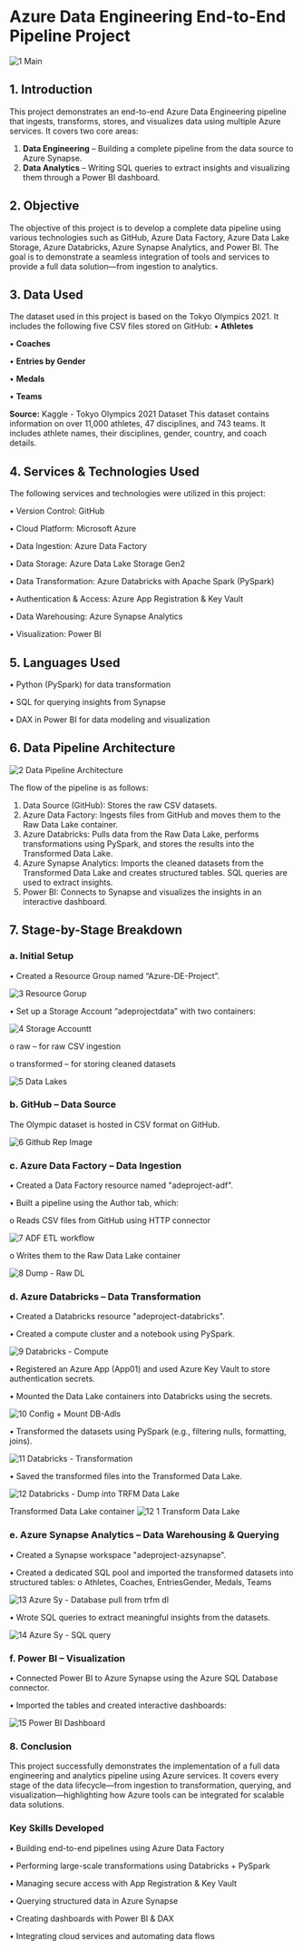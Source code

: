 # **Azure Data Engineering End-to-End Pipeline Project**
![1  Main](https://github.com/user-attachments/assets/c3ae66a9-1257-4d64-b5ae-2f217b6b7963)

## **1. Introduction**

This project demonstrates an end-to-end Azure Data Engineering pipeline that ingests, transforms, stores, and visualizes data using multiple Azure services. It covers two core areas:
1.	**Data Engineering** – Building a complete pipeline from the data source to Azure Synapse.
2.	**Data Analytics** – Writing SQL queries to extract insights and visualizing them through a Power BI dashboard.

## **2. Objective**

The objective of this project is to develop a complete data pipeline using various technologies such as GitHub, Azure Data Factory, Azure Data Lake Storage, Azure Databricks, Azure Synapse Analytics, and Power BI. The goal is to demonstrate a seamless integration of tools and services to provide a full data solution—from ingestion to analytics.

## 3. Data Used

The dataset used in this project is based on the Tokyo Olympics 2021. It includes the following five CSV files stored on GitHub:
•	**Athletes**

•	**Coaches**

•	**Entries by Gender**

•	**Medals**

•	**Teams**

**Source:** Kaggle - Tokyo Olympics 2021 Dataset
This dataset contains information on over 11,000 athletes, 47 disciplines, and 743 teams. It includes athlete names, their disciplines, gender, country, and coach details.

## **4. Services & Technologies Used**

The following services and technologies were utilized in this project:

•	Version Control: GitHub

•	Cloud Platform: Microsoft Azure

•	Data Ingestion: Azure Data Factory

•	Data Storage: Azure Data Lake Storage Gen2

•	Data Transformation: Azure Databricks with Apache Spark (PySpark)

•	Authentication & Access: Azure App Registration & Key Vault

•	Data Warehousing: Azure Synapse Analytics

•	Visualization: Power BI

## **5. Languages Used**

•	Python (PySpark) for data transformation

•	SQL for querying insights from Synapse

•	DAX in Power BI for data modeling and visualization

## **6. Data Pipeline Architecture**

![2  Data Pipeline Architecture](https://github.com/user-attachments/assets/dc9d8602-55a9-4aa1-b0f4-7ccf30f71fc3)


The flow of the pipeline is as follows:

1.	Data Source (GitHub): Stores the raw CSV datasets.
2.	Azure Data Factory: Ingests files from GitHub and moves them to the Raw Data Lake container.
3.	Azure Databricks: Pulls data from the Raw Data Lake, performs transformations using PySpark, and stores the results into the Transformed Data Lake.
4.	Azure Synapse Analytics: Imports the cleaned datasets from the Transformed Data Lake and creates structured tables. SQL queries are used to extract insights.
5.	Power BI: Connects to Synapse and visualizes the insights in an interactive dashboard.

## **7. Stage-by-Stage Breakdown**

### **a. Initial Setup**

•	Created a Resource Group named “Azure-DE-Project”.

![3  Resource Gorup](https://github.com/user-attachments/assets/8c949d70-8866-4cdb-aa5c-e397d6663144)

•	Set up a Storage Account “adeprojectdata” with two containers:

![4  Storage Accountt](https://github.com/user-attachments/assets/ef779936-53e8-40a5-8102-1f9345fe737c)

o	raw – for raw CSV ingestion

o	transformed – for storing cleaned datasets

![5  Data Lakes](https://github.com/user-attachments/assets/043d5c71-9bb4-424b-be17-3ecbb20c353c)

### **b. GitHub – Data Source**

The Olympic dataset is hosted in CSV format on GitHub.

![6  Github Rep Image](https://github.com/user-attachments/assets/eb888d09-453d-4e36-8a9c-644b7f6b4140)

### **c. Azure Data Factory – Data Ingestion**

•	Created a Data Factory resource named "adeproject-adf".

•	Built a pipeline using the Author tab, which:

o	Reads CSV files from GitHub using HTTP connector

![7  ADF ETL workflow](https://github.com/user-attachments/assets/bd0002ee-6973-444a-93cf-d250d47133cb)

o	Writes them to the Raw Data Lake container

![8  Dump - Raw DL](https://github.com/user-attachments/assets/6dda409c-66ce-4191-a8ec-84f731fa92aa)

### **d. Azure Databricks – Data Transformation**

•	Created a Databricks resource "adeproject-databricks".

•	Created a compute cluster and a notebook using PySpark.

![9  Databricks - Compute](https://github.com/user-attachments/assets/bdcebf8d-951d-4814-8e72-48fa66080eda)

•	Registered an Azure App (App01) and used Azure Key Vault to store authentication secrets.

•	Mounted the Data Lake containers into Databricks using the secrets.

![10  Config + Mount  DB-Adls](https://github.com/user-attachments/assets/ad02a558-ce52-4edd-96d2-d1b10194656b)

•	Transformed the datasets using PySpark (e.g., filtering nulls, formatting, joins).

![11  Databricks - Transformation](https://github.com/user-attachments/assets/71deb669-5abd-4378-b78a-2150ad89737e)

•	Saved the transformed files into the Transformed Data Lake.

![12  Databricks - Dump into TRFM Data Lake](https://github.com/user-attachments/assets/f5581db2-ed97-4447-b575-e4a3c25403db)

Transformed Data Lake container
![12 1  Transform Data Lake](https://github.com/user-attachments/assets/85e6b702-9ed8-4d32-99a5-280f41cc18e3)

### **e. Azure Synapse Analytics – Data Warehousing & Querying**

•	Created a Synapse workspace "adeproject-azsynapse".

•	Created a dedicated SQL pool and imported the transformed datasets into structured tables:
o	Athletes, Coaches, EntriesGender, Medals, Teams

![13  Azure Sy - Database  pull from trfm dl](https://github.com/user-attachments/assets/77348cce-cf64-415e-93d6-741c9be2bb36)

•	Wrote SQL queries to extract meaningful insights from the datasets.

![14  Azure Sy - SQL query](https://github.com/user-attachments/assets/2c41368c-ec25-4a0c-8578-c08929518597)

### **f. Power BI – Visualization**

•	Connected Power BI to Azure Synapse using the Azure SQL Database connector.

•	Imported the tables and created interactive dashboards:

![15  Power BI Dashboard](https://github.com/user-attachments/assets/7a50d380-278c-41e9-b80d-39b8b7097aed)

### **8. Conclusion**

This project successfully demonstrates the implementation of a full data engineering and analytics pipeline using Azure services. It covers every stage of the data lifecycle—from ingestion to transformation, querying, and visualization—highlighting how Azure tools can be integrated for scalable data solutions.

### **Key Skills Developed**

•	Building end-to-end pipelines using Azure Data Factory

•	Performing large-scale transformations using Databricks + PySpark

•	Managing secure access with App Registration & Key Vault

•	Querying structured data in Azure Synapse

•	Creating dashboards with Power BI & DAX

•	Integrating cloud services and automating data flows

